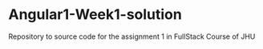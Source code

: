 # Angular1-Week1-solution
Repository to source code for the assignment 1 in FullStack Course of JHU
